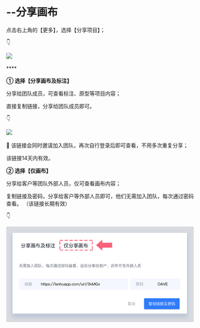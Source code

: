 # --分享画布

点击右上角的【更多】，选择【分享项目】； 

👇

![](https://images-cdn.shimo.im/0471FLWmI6MXBsXP/23.png!thumbnail)

\*\*\*\*

**① 选择【分享画布及标注】** 

分享给团队成员，可查看标注、原型等项目内容； 

直接复制链接，分享给团队成员即可。 

👇

![](https://images-cdn.shimo.im/Pm3XQ216N9Yrsis6/24.png!thumbnail)

💌 该链接会同时邀请加入团队，再次自行登录后即可查看，不用多次重复分享；

该链接14天内有效。



**② 选择【仅画布】** 

分享给客户等团队外部人员，仅可查看画布内容； 

复制链接及密码，分享给客户等外部人员即可，他们无需加入团队，每次通过密码查看。 （该链接长期有效） 

👇

![](../../../.gitbook/assets/25.png)

  

